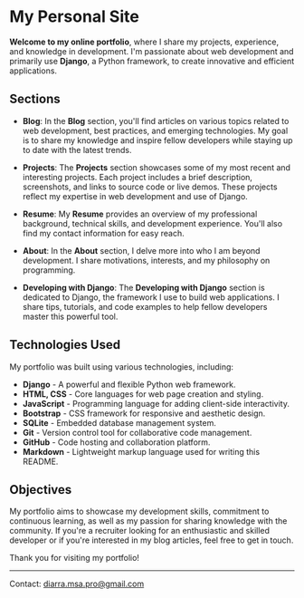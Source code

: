 # My Personal Site

**Welcome to my online portfolio**, where I share my projects, experience, and knowledge in development. I'm passionate about web development and primarily use **Django**, a Python framework, to create innovative and efficient applications.

## Sections


- **Blog**: In the **Blog** section, you'll find articles on various topics related to web development, best practices, and emerging technologies. My goal is to share my knowledge and inspire fellow developers while staying up to date with the latest trends.

- **Projects**: The **Projects** section showcases some of my most recent and interesting projects. Each project includes a brief description, screenshots, and links to source code or live demos. These projects reflect my expertise in web development and use of Django.

- **Resume**: My **Resume** provides an overview of my professional background, technical skills, and development experience. You'll also find my contact information for easy reach.

- **About**: In the **About** section, I delve more into who I am beyond development. I share motivations, interests, and my philosophy on programming.

- **Developing with Django**: The **Developing with Django** section is dedicated to Django, the framework I use to build web applications. I share tips, tutorials, and code examples to help fellow developers master this powerful tool.

## Technologies Used

My portfolio was built using various technologies, including:

- **Django** - A powerful and flexible Python web framework.
- **HTML, CSS** - Core languages for web page creation and styling.
- **JavaScript** - Programming language for adding client-side interactivity.
- **Bootstrap** - CSS framework for responsive and aesthetic design.
- **SQLite** - Embedded database management system.
- **Git** - Version control tool for collaborative code management.
- **GitHub** - Code hosting and collaboration platform.
- **Markdown** - Lightweight markup language used for writing this README.

## Objectives

My portfolio aims to showcase my development skills, commitment to continuous learning, as well as my passion for sharing knowledge with the community. If you're a recruiter looking for an enthusiastic and skilled developer or if you're interested in my blog articles, feel free to get in touch.

Thank you for visiting my portfolio!

---
Contact: [diarra.msa.pro@gmail.com](mailto:diarra.msa.pro@gmail.com)
